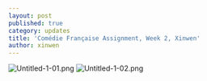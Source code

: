 ```yaml
---
layout: post
published: true
category: updates
title: 'Comédie Française Assignment, Week 2, Xinwen'
author: xinwen
---
```

![Untitled-1-01.png]({{site.baseurl}}/assets/Untitled-1-01.png)
![Untitled-1-02.png]({{site.baseurl}}/assets/Untitled-1-02.png)
